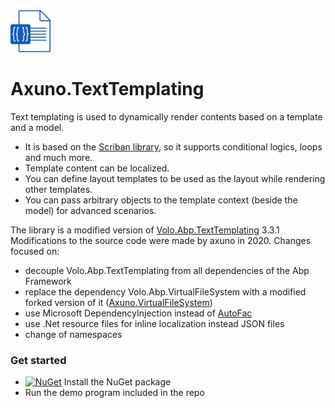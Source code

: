 <img src="https://raw.githubusercontent.com/axuno/Axuno.TextTemplating/main/TextTemplating.png" width="64" alt="Logo">

# Axuno.TextTemplating

Text templating is used to dynamically render contents based on a template and a model.

* It is based on the [Scriban library](https://github.com/lunet-io/scriban), so it supports conditional logics, loops and much more.
* Template content can be localized.
* You can define layout templates to be used as the layout while rendering other templates.
* You can pass arbitrary objects to the template context (beside the model) for advanced scenarios.

The library is a modified version of [Volo.Abp.TextTemplating](https://github.com/abpframework/abp/tree/dev/framework/src/Volo.Abp.TextTemplating/Volo/Abp/TextTemplating) 3.3.1
Modifications to the source code were made by axuno in 2020. Changes focused on:

* decouple Volo.Abp.TextTemplating from all dependencies of the Abp Framework
* replace the dependency Volo.Abp.VirtualFileSystem with a modified forked version of it ([Axuno.VirtualFileSystem](https://github.com/axuno/Axuno.VirtualFileSystem))
* use Microsoft DependencyInjection instead of [AutoFac](https://autofac.org/)
* use .Net resource files for inline localization instead JSON files
* change of namespaces

### Get started
* [![NuGet](https://img.shields.io/nuget/v/Axuno.TextTemplating.svg)](https://www.nuget.org/packages/Axuno.TextTemplating/) Install the NuGet package
* Run the demo program included in the repo
